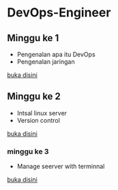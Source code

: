 # DevOps-Engineer
## Minggu ke 1
- Pengenalan apa itu DevOps
- Pengenalan jaringan

[buka disini](week-1/README.md)

## Minggu ke 2
- Intsal linux server
- Version control

[buka disini](week2/README.md)

### minggu ke 3
- Manage seerver with terminnal

[buka disini](week3/README.md)
